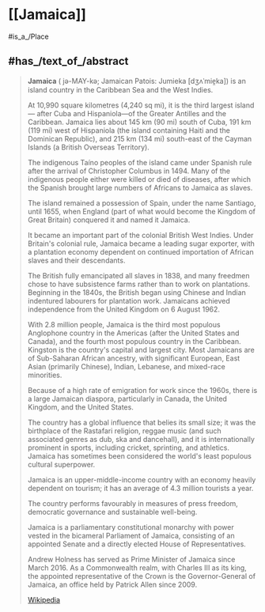 ﻿---
has_id_wikidata: Q766
aliases: 
instance_of:
- "[[_Standards/WikiData/WD~island country,112099]]"
- "[[_Standards/WikiData/WD~Commonwealth realm,202686]]"
- "[[_Standards/WikiData/WD~territorial evolution of the British Empire,918240]]"
- "[[_Standards/WikiData/WD~sovereign state,3624078]]"
- "[[_Standards/WikiData/WD~archipelagic state,13107770]]"
- '[[_Standards/WikiData/WD~country,6256]]'
legislative_body: "[[_Standards/WikiData/WD~Parliament of Jamaica,122635]]"
member_of:
- "[[_Standards/WikiData/WD~Organization of American States,123759]]"
- "[[_Standards/WikiData/WD~World Meteorological Organization,170424]]"
- "[[_Standards/WikiData/WD~International Bank for Reconstruction and Development,191384]]"
- "[[_Standards/WikiData/WD~Caribbean Community,205995]]"
- "[[_Standards/WikiData/WD~International Hydrographic Organization,233611]]"
- "[[_Standards/WikiData/WD~Organisation of African, Caribbean and Pacific States,294278]]"
- "[[_Standards/WikiData/WD~International Telecommunication Union,376150]]"
- "[[_Standards/WikiData/WD~United Nations–African Union Hybrid Operation in Darfur,384535]]"
- "[[_Standards/WikiData/WD~Alliance of Small Island States,496967]]"
- "[[_Standards/WikiData/WD~World Customs Organization,605326]]"
- "[[_Standards/WikiData/WD~International Finance Corporation,656801]]"
- "[[_Standards/WikiData/WD~Organisation for the Prohibition of Chemical Weapons,842490]]"
- "[[_Standards/WikiData/WD~International Centre for Settlement of Investment Disputes,899770]]"
- "[[_Standards/WikiData/WD~Multilateral Investment Guarantee Agency,1043527]]"
- "[[_Standards/WikiData/WD~Agency for the Prohibition of Nuclear Weapons in Latin America and the Caribbean,3369762]]"
- "[[_Standards/WikiData/WD~Caribbean Development Bank,3772571]]"
- "[[_Standards/WikiData/WD~Caribbean Disaster Emergency Management Agency,5039374]]"
- "[[_Standards/WikiData/WD~United Nations,1065]]"
- "[[_Standards/WikiData/WD~Commonwealth of Nations,7785]]"
- '[[_Standards/WikiData/WD~UNESCO,7809]]'
- "[[_Standards/WikiData/WD~World Health Organization,7817]]"
- "[[_Standards/WikiData/WD~World Trade Organization,7825]]"
- '[[_Standards/WikiData/WD~Interpol,8475]]'
- "[[_Standards/WikiData/WD~Universal Postal Union UPU,17495]]"
flag: "[[_Standards/WikiData/WD~flag of Jamaica,172517]]"
contains_the_administrative_territorial_entity:
- "[[_Standards/WikiData/WD~Middlesex County,174765]]"
- "[[_Standards/WikiData/WD~Surrey County,651453]]"
- "[[_Standards/WikiData/WD~Cornwall County,1134343]]"
anthem:
- "[[_Standards/WikiData/WD~Jamaica, Land We Love,204643]]"
- "[[_Standards/WikiData/WD~God Save the King,40807]]"
coat_of_arms: "[[_Standards/WikiData/WD~coat of arms of Jamaica,208661]]"
head_of_government: "[[_Standards/WikiData/WD~Andrew Holness,505200]]"
emergency_phone_number:
- '[[_Standards/WikiData/WD~911,533806]]'
- '[[_Standards/WikiData/WD~119,2807090]]'
- '[[_Standards/WikiData/WD~110,25648823]]'
described_by_source:
- "[[_Standards/WikiData/WD~Brockhaus and Efron Encyclopedic Dictionary,602358]]"
- "[[_Standards/WikiData/WD~Encyclopædia Britannica 11th edition,867541]]"
- "[[_Standards/WikiData/WD~Yuzhakov Big Encyclopedia,4091878]]"
- "[[_Standards/WikiData/WD~Jewish Encyclopedia of Brockhaus and Efron,4173137]]"
- "[[_Standards/WikiData/WD~The New Student's Reference Work,16082057]]"
- "[[_Standards/WikiData/WD~Great Soviet Encyclopedia (1969–1978),17378135]]"
- "[[_Standards/WikiData/WD~Small Brockhaus and Efron Encyclopedic Dictionary,19180675]]"
- "[[_Standards/WikiData/WD~Desktop Encyclopedic Dictionary,63284758]]"
language_used:
- "[[_Standards/WikiData/WD~Jamaican English,603200]]"
- "[[_Standards/WikiData/WD~Jamaican Country Sign Language,6127418]]"
- "[[_Standards/WikiData/WD~Jamaican Sign Language,6127433]]"
- '[[_Standards/WikiData/WD~English,1860]]'
- "[[_Standards/WikiData/WD~Jamaican Patois,35939]]"
follows: "[[_Standards/WikiData/WD~West Indies Federation,652560]]"
part_of:
- '[[_Standards/WikiData/WD~Caribbean,664609]]'
- "[[_Standards/WikiData/WD~European Union tax haven blacklist,66458647]]"
highest_point: "[[_Standards/WikiData/WD~Blue Mountain Peak,885798]]"
office_held_by_head_of_government: "[[_Standards/WikiData/WD~Prime Minister of Jamaica,1430943]]"
office_held_by_head_of_state:
- "[[_Standards/WikiData/WD~Governor-General of Jamaica,1472951]]"
- "[[_Standards/WikiData/WD~monarch of Jamaica,26869648]]"
history_of_topic: "[[_Standards/WikiData/WD~history of Jamaica,1994210]]"
economy_of_topic: "[[_Standards/WikiData/WD~economy of Jamaica,2395393]]"
replaces: "[[_Standards/WikiData/WD~Colony of Jamaica,2526023]]"
culture: "[[_Standards/WikiData/WD~culture of Jamaica,3007284]]"
demographics_of_topic: "[[_Standards/WikiData/WD~demographics of Jamaica,3044281]]"
geography_of_topic: "[[_Standards/WikiData/WD~geography of Jamaica,3123385]]"
has_characteristic: "[[_Standards/WikiData/WD~free country,3174312]]"
central_bank: "[[_Standards/WikiData/WD~Bank of Jamaica,3374585]]"
executive_body: "[[_Standards/WikiData/WD~Cabinet of Jamaica,5015520]]"
Wikimedia_outline: "[[_Standards/WikiData/WD~outline of Jamaica,7112308]]"
geoshape: "http://commons.wikimedia.org/data/main/Data:Jamaica.map"
locator_map_image:
- "http://commons.wikimedia.org/wiki/Special:FilePath/Jamaica%20%28orthographic%20projection%29.svg"
- "http://commons.wikimedia.org/wiki/Special:FilePath/LocationJamaica.svg"
pronunciation_audio:
- "http://commons.wikimedia.org/wiki/Special:FilePath/Lb-Jamaika.ogg"
- "http://commons.wikimedia.org/wiki/Special:FilePath/LL-Q7913%20%28ron%29-KlaudiuMihaila-Jamaica.wav"
official_website: "https://www.gov.jm/"
country_calling_code: +1876
GitHub_topic: jamaica
CIVICUS_Monitor_country_entry: jamaica
Colon_Classification: SG--7926
Krugosvet_article: strany_mira/YAMAKA.html
Libris-URI: xv8b9zdg44wwt0m
demonym:
- جمايكي
- جمايكية
- جمايكيون
- xamaicana
- xamaicano
- জামাইকীয়
- Hamaykanhon
- Jamaikanerin
- jamaicano
- Jamaïcain
- Jamaïcaine
- Jamaïquain
- Jamaïquaine
- "ג'מייקני"
- "ג'מייקנית"
- jamaicai
- Jamaikano
- giamaicana
- giamaicane
- giamaicani
- giamaicano
- jamaican
- Hamaikínu
- jamaican
- jamaicană
- jamaicani
- Hamaykino
- zamaegan
- zamaegana
- zamaegane
- zamaegani
- Camekeänan
- Jumiekan
- جامايكي
- جامايكية
- جامايكيين
- جامايكيات
- Jamajčan
- Jamajčanka
- Iamácach
- xamaicanu
- Jamaikaner
- Hamaykanhën
- Jamaican
motto_text:
- "От множеството - един народ"
- "Get All Right"
- "Out of Many, One People"
- "Allan o lawer, un bobl"
native_label:
- Xaymaca
- Yamaye
- Jamaica
- Jumieka
short_name: "\U0001F1EF\U0001F1F2"
driving_side: '[[_Standards/WikiData/WD~left,13196750]]'
topic_s_main_Wikimedia_portal: '[[_Standards/WikiData/WD~Portal_Jamaica,14615808]]'
on_focus_list_of_Wikimedia_project: "[[_Standards/WikiData/WD~WikiProject African diaspora,15304953]]"
electrical_plug_type:
- "[[_Standards/WikiData/WD~NEMA 1-15,24288454]]"
- "[[_Standards/WikiData/WD~NEMA 5-15,24288456]]"
permanent_duplicated_item: '[[_Standards/WikiData/WD~Q27103590,27103590]]'
coextensive_with: '[[_Standards/WikiData/WD~Jamaica,27119301]]'
located_in_on_physical_feature: '[[_Standards/WikiData/WD~Jamaica,27119301]]'
different_from: '[[_Standards/WikiData/WD~Jamaica,37545844]]'
located_in_time_zone:
- '[[_Standards/WikiData/WD~America_Jamaica,63286066]]'
- '[[_Standards/WikiData/WD~UTC−05_00,5390]]'
open_data_portal: "[[_Standards/WikiData/WD~Jamaica's Open Data Catalog,97073472]]"
coordinates_of_westernmost_point: "Point(-78.368722222 18.268616666)"
image: "http://commons.wikimedia.org/wiki/Special:FilePath/Satellite%20image%20of%20Jamaica%20in%20November%202001.jpg"
coordinate_location: "Point(-77.4 18.18)"
nominal_GDP:
- 14657586359
- 17097760745
MeSH_tree_code:
- Z01.107.084.900.525
- Z01.639.880.525
area: 10991.90954
diplomatic_relation:
- '[[_Standards/WikiData/WD~Chile,298]]'
- '[[_Standards/WikiData/WD~Australia,408]]'
- "[[_Standards/WikiData/WD~North Korea,423]]"
- '[[_Standards/WikiData/WD~India,668]]'
- '[[_Standards/WikiData/WD~Venezuela,717]]'
- "[[_Standards/WikiData/WD~Trinidad and Tobago,754]]"
- '[[_Standards/WikiData/WD~Malaysia,833]]'
- '[[_Standards/WikiData/WD~Taiwan,865]]'
- '[[_Standards/WikiData/WD~Canada,16]]'
- "[[_Standards/WikiData/WD~United States,30]]"
- '[[_Standards/WikiData/WD~Spain,29]]'
- '[[_Standards/WikiData/WD~Mexico,96]]'
- '[[_Standards/WikiData/WD~Ghana,117]]'
- "[[_Standards/WikiData/WD~People's Republic of China,148]]"
- '[[_Standards/WikiData/WD~Brazil,155]]'
- '[[_Standards/WikiData/WD~Germany,183]]'
- '[[_Standards/WikiData/WD~Georgia,230]]'
country: '[[_Standards/WikiData/WD~Jamaica,766]]'
lowest_point: "[[_Standards/WikiData/WD~Caribbean Sea,1247]]"
located_in_or_next_to_body_of_water: "[[_Standards/WikiData/WD~Caribbean Sea,1247]]"
official_language:
- '[[_Standards/WikiData/WD~English,1860]]'
- "[[_Standards/WikiData/WD~Jamaican Patois,35939]]"
continent: "[[_Standards/WikiData/WD~North America,49]]"
shares_border_with: "[[_Standards/WikiData/WD~United Kingdom,145]]"
compulsory_education_minimum_age_: 5
unemployment_rate: 13
compulsory_education_maximum_age_: 16
marriageable_age: 18
age_of_majority: 18
capital: '[[_Standards/WikiData/WD~Kingston,34692]]'
life_expectancy: 71
BTI_Status_Index:
- 7.1
- 7.2
- 7.19
- 7.27
- 7.29
- 7.31
- 7.45
- 7.58
- 7.65
literacy_rate: 87
mains_voltage: 116
VAT_rate: 12.5
top-level_Internet_domain: '[[_Standards/WikiData/WD~.jm,41943]]'
head_of_state: "[[_Standards/WikiData/WD~Charles III,43274]]"
Gini_coefficient: 45.5
BTI_Governance_Index:
- 5.65
- 5.69
- 5.71
- 5.79
- 5.86
- 5.94
- 5.99
Happy_Planet_Index_score: 57.9
Inequality-adjusted_Human_Development_Index: 0.591
Democracy_Index: 6.96
Human_Development_Index: 0.709
total_fertility_rate: 2.046
death_rate: 8.787
birth_rate: 11.531
maritime_identification_digits: 339
Dewey_Decimal_Classification: 2--7292
ISO_3166-1_numeric_code: 388
M49_code: 388
OmegaWiki_Defined_Meaning: 7962
number_of_out-of-school_children: 58546
IAB_code: 1327
flag_image: "http://commons.wikimedia.org/wiki/Special:FilePath/Flag%20of%20Jamaica.svg"
Commons_category: Jamaica
Commons_gallery: Jamaica
subreddit: Jamaica
hashtag: Jamaica
Unicode_character: "\U0001F1EF\U0001F1F2"
rural_population:
- 1232220
- 1215546
- 1225749
- 1238482
female_population: 1363450
licence_plate_code: JA
official_name:
- Jamaica
- Jumieka
- Jamaïque
INSEE_countries_and_foreign_territories_code: 99426
coordinates_of_easternmost_point: "Point(-76.188169444 17.914919444)"
male_population: 1334533
urban_population:
- 1575291
- 1588216
- 1601946
- 1611831
PM20_geo_code: E28
population: 2697983
ISO_3166-1_alpha-3_code: JAM
IOC_country_code: JAM
coordinates_of_northernmost_point: "Point(-77.8469 18.52493)"
inception: "1962-01-01T00:00:00Z"
ISO_3166-1_alpha-2_code: JM
FIPS_10-4_countries_and_regions_: JM
WIPO_ST_3: JM
ITU_letter_code: JMC
page_banner: "http://commons.wikimedia.org/wiki/Special:FilePath/Jamaica%20banner.jpg"
coordinates_of_southernmost_point: "Point(-77.16659 17.70574)"
coat_of_arms_image: "http://commons.wikimedia.org/wiki/Special:FilePath/Coat%20of%20arms%20of%20Jamaica.svg"
U_S_National_Archives_Identifier: 10044630
---

# [[Jamaica]] 

#is_a_/Place 

## #has_/text_of_/abstract  

> **Jamaica** (  jə-MAY-kə; Jamaican Patois: Jumieka [dʒʌˈmie̯ka]) 
> is an island country in the Caribbean Sea and the West Indies. 
> 
> At 10,990 square kilometres (4,240 sq mi), it is the third largest island—
> after Cuba and Hispaniola—of the Greater Antilles and the Caribbean. 
> Jamaica lies about 145 km (90 mi) south of Cuba, 191 km (119 mi) west of Hispaniola 
> (the island containing Haiti and the Dominican Republic), 
> and 215 km (134 mi) south-east of the Cayman Islands (a British Overseas Territory).
>
> The indigenous Taíno peoples of the island came under Spanish rule 
> after the arrival of Christopher Columbus in 1494. 
> Many of the indigenous people either were killed or died of diseases, 
> after which the Spanish brought large numbers of Africans to Jamaica as slaves. 
> 
> The island remained a possession of Spain, under the name Santiago, until 1655, 
> when England (part of what would become the Kingdom of Great Britain) conquered it 
> and named it Jamaica. 
> 
> It became an important part of the colonial British West Indies. 
> Under Britain's colonial rule, Jamaica became a leading sugar exporter, 
> with a plantation economy 
> dependent on continued importation of African slaves and their descendants. 
> 
> The British fully emancipated all slaves in 1838, 
> and many freedmen chose to have subsistence farms rather than to work on plantations. 
> Beginning in the 1840s, the British began using Chinese and Indian indentured labourers 
> for plantation work. 
> Jamaicans achieved independence from the United Kingdom on 6 August 1962.
>
> With 2.8 million people, Jamaica is the third most populous Anglophone country in the Americas 
> (after the United States and Canada), and the fourth most populous country in the Caribbean. 
> Kingston is the country's capital and largest city. 
> Most Jamaicans are of Sub-Saharan African ancestry, with significant European, 
> East Asian (primarily Chinese), Indian, Lebanese, and mixed-race minorities. 
> 
> Because of a high rate of emigration for work since the 1960s, 
> there is a large Jamaican diaspora, particularly in Canada, the United Kingdom, 
> and the United States. 
> 
> The country has a global influence that belies its small size; 
> it was the birthplace of the Rastafari religion, 
> reggae music (and such associated genres as dub, ska and dancehall), 
> and it is internationally prominent in sports, including cricket, sprinting, and athletics. 
> Jamaica has sometimes been considered the world's least populous cultural superpower.
>
> Jamaica is an upper-middle-income country with an economy heavily dependent on tourism; 
> it has an average of 4.3 million tourists a year. 
> 
> The country performs favourably in measures of press freedom, democratic governance 
> and sustainable well-being. 
> 
> Jamaica is a parliamentary constitutional monarchy 
> with power vested in the bicameral Parliament of Jamaica, 
> consisting of an appointed Senate and a directly elected House of Representatives. 
> 
> Andrew Holness has served as Prime Minister of Jamaica since March 2016. 
> As a Commonwealth realm, with Charles III as its king, 
> the appointed representative of the Crown is the Governor-General of Jamaica, 
> an office held by Patrick Allen since 2009.
>
> [Wikipedia](https://en.wikipedia.org/wiki/Jamaica)

